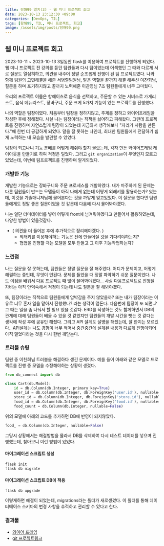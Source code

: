 ```yaml
---
title: 항해99 일지(3) - 웹 미니 프로젝트 회고
date: 2023-10-13 23:12:30 +09:00
categories: [DevOps, TIL]
tags: [항해99, TIL, 미니 프로젝트, 회고]
image: /assets/img/posts/항해99.png
---
```


## 웹 미니 프로젝트 회고
2023-10-11 ~ 2023-10-13 3일동안 flask를 이용하여 프로젝트를 진행하게 되었다. 웹 미니 프로젝트 전 강의를 듣던 팀원들과 다시 팀이었는데 어색했던 그 때와 다르게 서로 질문도 열심히하고, 의견을 내주어 정말 순조롭게 진행이 된 팀 프로젝트였다. 나와 함께 팀원의 고민해결을 해준 서병렬팀원님, 맡은 역할을 끝까지 해결 해주신 이찬희님, 질문을 하며 포기하지않고 끝까지 노력해준 이찬영님 7조 팀원들에게 너무 고마웠다.
    
우리의 프로젝트 이름은 항해이츠로 음식을 선택하고, 주문할 수 있는 서비스로 가게리스트, 음식 메뉴리스트, 장바구니, 주문 크게 5가지 기능이 있는 프로젝트를 진행했다.    
    
나의 역할은 팀장이였다. 처음부터 팀장을 정하지않고, 주제를 정하고 와이어프레임을 작성한 후에 정해졌다. 사실 나는 팀장이라는 직책을 싫어하고 피해왔다. 그런데 프로젝트를 진행하며 자연스럽게 팀장이 되었는데 지금와서 생각해보니 "자리가 사람을 만든다."에 한번 더 공감하게 되었다. 말을 잘 못하는 나인데, 최대한 팀원들에게 전달하기 쉽게 노력하는 내 모습을 발견할 수 있었다. 
    
팀장이 되고나니 기능 분배를 어떻게 해줘야 할지 몰랐는데, 각자 만든 와이어프레임 레이아웃을 만들기로 하여 걱정은 덜었다. 
그리고 `git organization`이 무엇인지 모르고있었는데, 이번에 팀프로젝트를 진행하며 알게되었다. 
    
    
### 개발한 기능
개발한 기능으로는 장바구니와 주문 프로세스를 개발하였다.
내가 마주하게 된 문제는 다른 팀원들이 만드는 모델들이 아직 나에게 없는데 어떻게 외래키를 활용하는가? 였는데, 이것을 기술매니저님께 물어본다는 것을 까맣게 잊고있었다. 이 질문을 했다면 팀원들에게도 정말 좋은 질문이었을 것 같은데 다음에 다시 물어봐야겠다.   
    
나는 일단 더미데이터를 넣어 어떻게 front에 넘겨줘야겠다고 만들어서 활용하였는데, 다양한 방법이 있을것같다. 
     
+ ( 의견을 더 들어본 후에 추가적으로 정리해야겠다. )
    + 외래키를 이용해야하는 기능은 전에 만들어질 것을 기다려야하는지?
	+ 협업을 진행할 때는 모델을 모두 만들고 그 이후 기능작업하는지?
	    
    
### 느낀점
나는 질문을 잘 못하는데, 팀원들은 정말 질문을 잘 해주었다. 어디가 문제이고, 어떻게 해결하는 중인데, 무엇이 안된다. 문제를 들었을 때 정말 파악하기 쉬운 질문이었다. 나도 이점을 배워서 다음 프로젝트 때 많이 물어봐야겠다... 사실 다음프로젝트로 진행될 자바는 아직 안익숙해서 걱정이 되는데 나도 질문을 잘 해봐야겠다.
    
또, 팀장이라는 직책으로 팀원들에게 압박감을 주지 않았을까? 또는 내가 팀장이라는 이유로 너무 혼자 일을 맡아서 진행했나? 라는 생각이 맴돈다. 다음번에 팀장이 또 되면..? 그 때는 일을 좀 나눠서 할 필요 있을 것같다. ERD를 작성하는 것도 함께하면서 DB의 관계에 대해 팀원들이 배울 수 있을 것 같았지만 팀원들의 개발 시간을 뺏는 것 같다는 생각에 작성 후에 공유만 해줬다. 그리고 API 설계도 설명을 해줬는데, 잘 한지는 모르겠다.. API설계는 나도 경험이 너무 적어서 중간중간에 설계된 내용과 다르게 진행이되어 아직 멀었다라는 것을 다시 한번 깨닫는다.
    

### 트러블 슈팅
팀원 중 이찬희님 트러블을 해결하다 생긴 문제이다.
예를 들어 아래와 같은 모델로 프로젝트를 진행 중 모델을 수정해야하는 상황이 생겼다.
```python
from db_connect import db

class Cart(db.Model):
    id = db.Column(db.Integer, primary_key=True)
    user_id = db.Column(db.Integer, db.ForeignKey('user.id'), nullable=False)
    store_id = db.Column(db.Integer, db.ForeignKey('store.id'), nullable=False)
    food_id = db.Column(db.Integer, db.ForeignKey('food.id'), nullable=False)
    food_count = db.Column(db.Integer, nullable=False)
```
위의 모델에 아래의 코드를 추가하면 DB에 반영이 되지않았다.
```python
food_ = db.Column(db.Integer, nullable=False)
```
그당시 상황에서는 해결방법을 몰라서 DB를 삭제하여 다시 테스트 데이터를 넣으며 진행했는데, 찾아보니 이런 방법이 있었다.

#### 마이그레이션 스크립트 생성
```shell
flask init
flask db migrate
```

#### 마이그레이션 스크립트 DB에 적용
```shell
flask db upgrade
```
이렇게하면 해결이 되었는데, migrations라는 폴더가 새로생겼다.
이 폴더를 통해 데이터베이스 스키마의 변경 사항을 추적하고 관리할 수 있다고 한다.


### 결과물
+ [와이어 프레임](https://miro.com/app/board/uXjVNceTbPQ=/?share_link_id=46649645177)
+ [git 프로젝트링크](https://github.com/hanghae17-7/hanghae-eats)